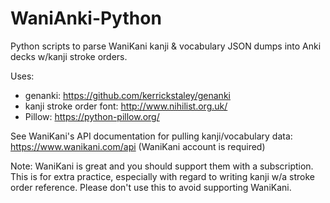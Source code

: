 # WaniAnki-Python
Python scripts to parse WaniKani kanji &amp; vocabulary JSON dumps into Anki decks w/kanji stroke orders.

Uses:
- genanki: https://github.com/kerrickstaley/genanki
- kanji stroke order font: http://www.nihilist.org.uk/
- Pillow: https://python-pillow.org/

See WaniKani's API documentation for pulling kanji/vocabulary data: https://www.wanikani.com/api (WaniKani account is required)

Note: WaniKani is great and you should support them with a subscription. This is for extra practice, especially with regard to writing kanji w/a stroke order reference. Please don't use this to avoid supporting WaniKani.
